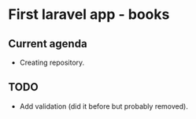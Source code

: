 # First laravel app - books

## Current agenda

- Creating repository.

## TODO

- Add validation (did it before but probably removed).
